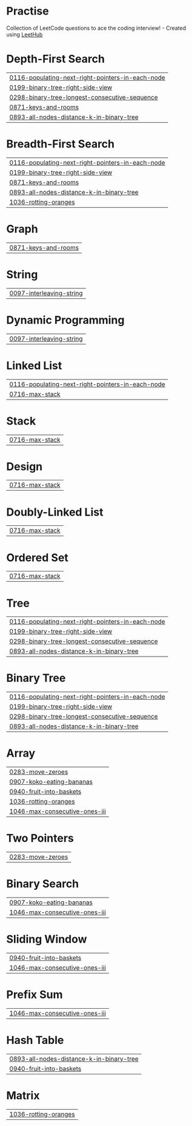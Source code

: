 # Practise
Collection of LeetCode questions to ace the coding interview! - Created using [LeetHub](https://github.com/QasimWani/LeetHub)


# Depth-First Search
|  |
| ------- |
| [0116-populating-next-right-pointers-in-each-node](https://github.com/Mouli-Sanketh-Maturi/DSA-Practise/tree/master/0116-populating-next-right-pointers-in-each-node) |
| [0199-binary-tree-right-side-view](https://github.com/Mouli-Sanketh-Maturi/DSA-Practise/tree/master/0199-binary-tree-right-side-view) |
| [0298-binary-tree-longest-consecutive-sequence](https://github.com/Mouli-Sanketh-Maturi/DSA-Practise/tree/master/0298-binary-tree-longest-consecutive-sequence) |
| [0871-keys-and-rooms](https://github.com/Mouli-Sanketh-Maturi/DSA-Practise/tree/master/0871-keys-and-rooms) |
| [0893-all-nodes-distance-k-in-binary-tree](https://github.com/Mouli-Sanketh-Maturi/DSA-Practise/tree/master/0893-all-nodes-distance-k-in-binary-tree) |
# Breadth-First Search
|  |
| ------- |
| [0116-populating-next-right-pointers-in-each-node](https://github.com/Mouli-Sanketh-Maturi/DSA-Practise/tree/master/0116-populating-next-right-pointers-in-each-node) |
| [0199-binary-tree-right-side-view](https://github.com/Mouli-Sanketh-Maturi/DSA-Practise/tree/master/0199-binary-tree-right-side-view) |
| [0871-keys-and-rooms](https://github.com/Mouli-Sanketh-Maturi/DSA-Practise/tree/master/0871-keys-and-rooms) |
| [0893-all-nodes-distance-k-in-binary-tree](https://github.com/Mouli-Sanketh-Maturi/DSA-Practise/tree/master/0893-all-nodes-distance-k-in-binary-tree) |
| [1036-rotting-oranges](https://github.com/Mouli-Sanketh-Maturi/DSA-Practise/tree/master/1036-rotting-oranges) |
# Graph
|  |
| ------- |
| [0871-keys-and-rooms](https://github.com/Mouli-Sanketh-Maturi/DSA-Practise/tree/master/0871-keys-and-rooms) |
# String
|  |
| ------- |
| [0097-interleaving-string](https://github.com/Mouli-Sanketh-Maturi/DSA-Practise/tree/master/0097-interleaving-string) |
# Dynamic Programming
|  |
| ------- |
| [0097-interleaving-string](https://github.com/Mouli-Sanketh-Maturi/DSA-Practise/tree/master/0097-interleaving-string) |
# Linked List
|  |
| ------- |
| [0116-populating-next-right-pointers-in-each-node](https://github.com/Mouli-Sanketh-Maturi/DSA-Practise/tree/master/0116-populating-next-right-pointers-in-each-node) |
| [0716-max-stack](https://github.com/Mouli-Sanketh-Maturi/DSA-Practise/tree/master/0716-max-stack) |
# Stack
|  |
| ------- |
| [0716-max-stack](https://github.com/Mouli-Sanketh-Maturi/DSA-Practise/tree/master/0716-max-stack) |
# Design
|  |
| ------- |
| [0716-max-stack](https://github.com/Mouli-Sanketh-Maturi/DSA-Practise/tree/master/0716-max-stack) |
# Doubly-Linked List
|  |
| ------- |
| [0716-max-stack](https://github.com/Mouli-Sanketh-Maturi/DSA-Practise/tree/master/0716-max-stack) |
# Ordered Set
|  |
| ------- |
| [0716-max-stack](https://github.com/Mouli-Sanketh-Maturi/DSA-Practise/tree/master/0716-max-stack) |
# Tree
|  |
| ------- |
| [0116-populating-next-right-pointers-in-each-node](https://github.com/Mouli-Sanketh-Maturi/DSA-Practise/tree/master/0116-populating-next-right-pointers-in-each-node) |
| [0199-binary-tree-right-side-view](https://github.com/Mouli-Sanketh-Maturi/DSA-Practise/tree/master/0199-binary-tree-right-side-view) |
| [0298-binary-tree-longest-consecutive-sequence](https://github.com/Mouli-Sanketh-Maturi/DSA-Practise/tree/master/0298-binary-tree-longest-consecutive-sequence) |
| [0893-all-nodes-distance-k-in-binary-tree](https://github.com/Mouli-Sanketh-Maturi/DSA-Practise/tree/master/0893-all-nodes-distance-k-in-binary-tree) |
# Binary Tree
|  |
| ------- |
| [0116-populating-next-right-pointers-in-each-node](https://github.com/Mouli-Sanketh-Maturi/DSA-Practise/tree/master/0116-populating-next-right-pointers-in-each-node) |
| [0199-binary-tree-right-side-view](https://github.com/Mouli-Sanketh-Maturi/DSA-Practise/tree/master/0199-binary-tree-right-side-view) |
| [0298-binary-tree-longest-consecutive-sequence](https://github.com/Mouli-Sanketh-Maturi/DSA-Practise/tree/master/0298-binary-tree-longest-consecutive-sequence) |
| [0893-all-nodes-distance-k-in-binary-tree](https://github.com/Mouli-Sanketh-Maturi/DSA-Practise/tree/master/0893-all-nodes-distance-k-in-binary-tree) |
# Array
|  |
| ------- |
| [0283-move-zeroes](https://github.com/Mouli-Sanketh-Maturi/DSA-Practise/tree/master/0283-move-zeroes) |
| [0907-koko-eating-bananas](https://github.com/Mouli-Sanketh-Maturi/DSA-Practise/tree/master/0907-koko-eating-bananas) |
| [0940-fruit-into-baskets](https://github.com/Mouli-Sanketh-Maturi/DSA-Practise/tree/master/0940-fruit-into-baskets) |
| [1036-rotting-oranges](https://github.com/Mouli-Sanketh-Maturi/DSA-Practise/tree/master/1036-rotting-oranges) |
| [1046-max-consecutive-ones-iii](https://github.com/Mouli-Sanketh-Maturi/DSA-Practise/tree/master/1046-max-consecutive-ones-iii) |
# Two Pointers
|  |
| ------- |
| [0283-move-zeroes](https://github.com/Mouli-Sanketh-Maturi/DSA-Practise/tree/master/0283-move-zeroes) |
# Binary Search
|  |
| ------- |
| [0907-koko-eating-bananas](https://github.com/Mouli-Sanketh-Maturi/DSA-Practise/tree/master/0907-koko-eating-bananas) |
| [1046-max-consecutive-ones-iii](https://github.com/Mouli-Sanketh-Maturi/DSA-Practise/tree/master/1046-max-consecutive-ones-iii) |
# Sliding Window
|  |
| ------- |
| [0940-fruit-into-baskets](https://github.com/Mouli-Sanketh-Maturi/DSA-Practise/tree/master/0940-fruit-into-baskets) |
| [1046-max-consecutive-ones-iii](https://github.com/Mouli-Sanketh-Maturi/DSA-Practise/tree/master/1046-max-consecutive-ones-iii) |
# Prefix Sum
|  |
| ------- |
| [1046-max-consecutive-ones-iii](https://github.com/Mouli-Sanketh-Maturi/DSA-Practise/tree/master/1046-max-consecutive-ones-iii) |
# Hash Table
|  |
| ------- |
| [0893-all-nodes-distance-k-in-binary-tree](https://github.com/Mouli-Sanketh-Maturi/DSA-Practise/tree/master/0893-all-nodes-distance-k-in-binary-tree) |
| [0940-fruit-into-baskets](https://github.com/Mouli-Sanketh-Maturi/DSA-Practise/tree/master/0940-fruit-into-baskets) |
# Matrix
|  |
| ------- |
| [1036-rotting-oranges](https://github.com/Mouli-Sanketh-Maturi/DSA-Practise/tree/master/1036-rotting-oranges) |